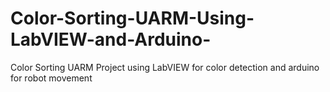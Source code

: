 # Color-Sorting-UARM-Using-LabVIEW-and-Arduino-
Color Sorting UARM Project using LabVIEW for color detection and arduino for robot movement

